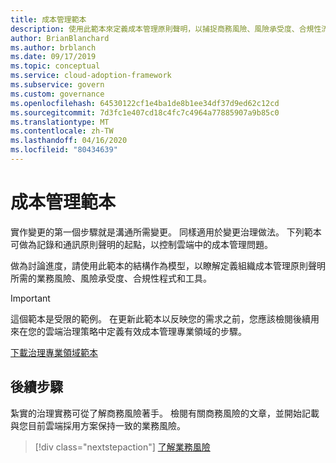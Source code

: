 ```yaml
---
title: 成本管理範本
description: 使用此範本來定義成本管理原則聲明，以捕捉商務風險、風險承受度、合規性流程和工具。
author: BrianBlanchard
ms.author: brblanch
ms.date: 09/17/2019
ms.topic: conceptual
ms.service: cloud-adoption-framework
ms.subservice: govern
ms.custom: governance
ms.openlocfilehash: 64530122cf1e4ba1de8b1ee34df37d9ed62c12cd
ms.sourcegitcommit: 7d3fc1e407cd18c4fc7c4964a77885907a9b85c0
ms.translationtype: MT
ms.contentlocale: zh-TW
ms.lasthandoff: 04/16/2020
ms.locfileid: "80434639"
---
```

# <a name="cost-management-template"></a>成本管理範本

實作變更的第一個步驟就是溝通所需變更。 同樣適用於變更治理做法。 下列範本可做為記錄和通訊原則聲明的起點，以控制雲端中的成本管理問題。

做為討論進度，請使用此範本的結構作為模型，以瞭解定義組織成本管理原則聲明所需的業務風險、風險承受度、合規性程式和工具。

> [!IMPORTANT]
> 這個範本是受限的範例。 在更新此範本以反映您的需求之前，您應該檢閱後續用來在您的雲端治理策略中定義有效成本管理專業領域的步驟。

[下載治理專業領域範本](https://archcenter.blob.core.windows.net/cdn/fusion/governance/Cost%20Management%20Discipline%20Template.docx)

## <a name="next-steps"></a>後續步驟

紮實的治理實務可從了解商務風險著手。 檢閱有關商務風險的文章，並開始記載與您目前雲端採用方案保持一致的業務風險。

> [!div class="nextstepaction"]
> [了解業務風險](./business-risks.md)
